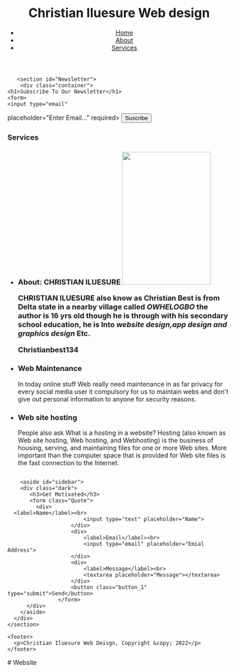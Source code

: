 <!DOCTYPE html>
<html lang="Spanish-Us">
<head>
<script async src="https://pagead2.googlesyndication.com/pagead/js/adsbygoogle.js?client=ca-pub-4429317040448168"
     crossorigin="anonymous"></script>
</head>
    <meta charset="UTF-8">
    <meta name="description"
    content="David Lawrence">
<meta name="keywords" content="Web design">
   <meta name="author" content="Brand transversy">
    <title>Christian Web | Design and service</title>
<link rel="stylesheet" href="./css/style.css=">
<link rel="icon" href="img/favicon.png">
</head>
 <body>
   <header> 
 <div class="container">
  <div id="branding">
<h1><span class="highlight">Christian Iluesure</span> Web design</h1>
      </div>
      <nav>
        <ul>
 <li><a href="full lite.blogspot.com"> Home</a></li>
 <li><a href="full lite.blogspot.com"> About</a></li>
 <li class="current"><a href=="https://full lite.blogspot.com">Services</a></li>
            </ul>
          </nav>
          </div>
        </header>
        
       <section id="Newsletter">
        <div class="container">
    <h1>Subscribe To Our Newsletter</h1>
    <form>
    <input type="email"
  placeholder="Enter Email..." required>
   <button type="submit"
   class="button_1">Suscribe</button>
        </form>
        </div>
        </section>
  <section id="Main">
    <div class="container">
      <article id="Main-col">
  <h1 class="Page-Title">Services</h1>
        <ul id="Services">
         <li>
     <h3>About<important>:</important> CHRISTIAN ILUESURE</h>
    <img src="ju.webp" alt=""width="200px" height="300px">
     <p><strong>CHRISTIAN ILUESURE</strong> also know as Christian Best is from Delta state in a nearby village called <em>OWHELOGBO</em> the author is 16 yrs old though he is through with his secondary school education, he is Into<em> website design,app design and graphics design </em>Etc.
     <p><strong>Christianbest134</strong></p>
     </li>
     <li>
     <h3>Web Maintenance</h3>
     <p>In today online stuff Web really need maintenance in as far privacy for every social media user it compulsory for us to maintain  webs and don't give out personal information to anyone for security reasons.</p>
        </li>
        <li>
    <h3>Web site hosting</h3>
    <p>
People also ask
What is a hosting in a website?
Hosting (also known as Web site hosting, Web hosting, and Webhosting) is the business of housing, serving, and maintaining files for one or more Web sites. More important than the computer space that is provided for Web site files is the fast connection to the Internet.</p>
<img src="logo_brush.png" alt="">
     </li>
     </ul>
     </article>
     
        <aside id="sidebar">
        <div class="dark">
           <h3>Get Motivated</h3>
           <form class="Quote">
             <div>
      <label>Name</label><br>
  							<input type="text" placeholder="Name">
  						</div>
  						<div>
  							<label>Email</label><br>
  							<input type="email" placeholder="Emial Address">
  						</div>
  						<div>
  							<label>Message</label><br>
  							<textarea placeholder="Message"></textarea>
  						</div>
  						<button class="button_1" type="submit">Send</button>
					</form>
          </div>
        </aside>
      </div>
    </section>

    <footer>
      <p>Christian Iluesure Web Deisgn, Copyright &copy; 2022</p>
    </footer>
  </body>
</html>
# Website
